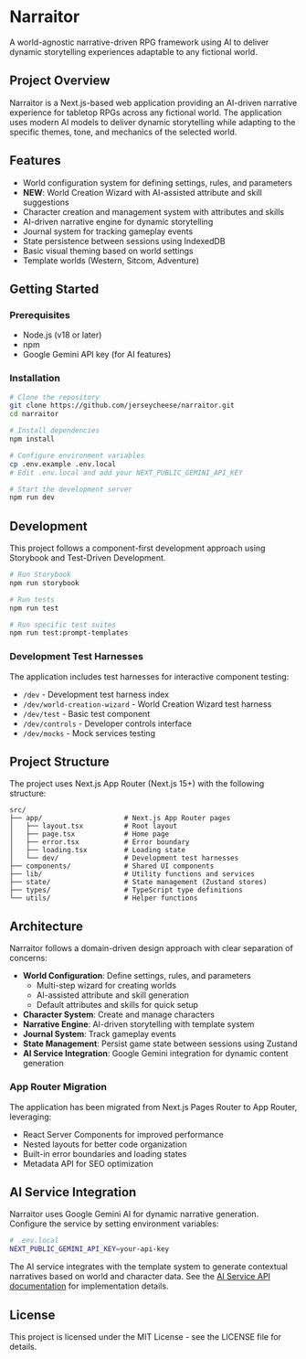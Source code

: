 # Narraitor

A world-agnostic narrative-driven RPG framework using AI to deliver dynamic storytelling experiences adaptable to any fictional world.

## Project Overview

Narraitor is a Next.js-based web application providing an AI-driven narrative experience for tabletop RPGs across any fictional world. The application uses modern AI models to deliver dynamic storytelling while adapting to the specific themes, tone, and mechanics of the selected world.

## Features

- World configuration system for defining settings, rules, and parameters
- **NEW**: World Creation Wizard with AI-assisted attribute and skill suggestions
- Character creation and management system with attributes and skills
- AI-driven narrative engine for dynamic storytelling
- Journal system for tracking gameplay events
- State persistence between sessions using IndexedDB
- Basic visual theming based on world settings
- Template worlds (Western, Sitcom, Adventure)

## Getting Started

### Prerequisites

- Node.js (v18 or later)
- npm
- Google Gemini API key (for AI features)

### Installation

```bash
# Clone the repository
git clone https://github.com/jerseycheese/narraitor.git
cd narraitor

# Install dependencies
npm install

# Configure environment variables
cp .env.example .env.local
# Edit .env.local and add your NEXT_PUBLIC_GEMINI_API_KEY

# Start the development server
npm run dev
```

## Development

This project follows a component-first development approach using Storybook and Test-Driven Development.

```bash
# Run Storybook
npm run storybook

# Run tests
npm run test

# Run specific test suites
npm run test:prompt-templates
```

### Development Test Harnesses

The application includes test harnesses for interactive component testing:

- `/dev` - Development test harness index
- `/dev/world-creation-wizard` - World Creation Wizard test harness
- `/dev/test` - Basic test component
- `/dev/controls` - Developer controls interface
- `/dev/mocks` - Mock services testing

## Project Structure

The project uses Next.js App Router (Next.js 15+) with the following structure:

```
src/
├── app/                    # Next.js App Router pages
│   ├── layout.tsx          # Root layout
│   ├── page.tsx            # Home page
│   ├── error.tsx           # Error boundary
│   ├── loading.tsx         # Loading state
│   └── dev/                # Development test harnesses
├── components/             # Shared UI components
├── lib/                    # Utility functions and services
├── state/                  # State management (Zustand stores)
├── types/                  # TypeScript type definitions
└── utils/                  # Helper functions
```

## Architecture

Narraitor follows a domain-driven design approach with clear separation of concerns:

- **World Configuration**: Define settings, rules, and parameters
  - Multi-step wizard for creating worlds
  - AI-assisted attribute and skill generation
  - Default attributes and skills for quick setup
- **Character System**: Create and manage characters
- **Narrative Engine**: AI-driven storytelling with template system
- **Journal System**: Track gameplay events
- **State Management**: Persist game state between sessions using Zustand
- **AI Service Integration**: Google Gemini integration for dynamic content generation

### App Router Migration

The application has been migrated from Next.js Pages Router to App Router, leveraging:
- React Server Components for improved performance
- Nested layouts for better code organization
- Built-in error boundaries and loading states
- Metadata API for SEO optimization

## AI Service Integration

Narraitor uses Google Gemini AI for dynamic narrative generation. Configure the service by setting environment variables:

```bash
# .env.local
NEXT_PUBLIC_GEMINI_API_KEY=your-api-key
```

The AI service integrates with the template system to generate contextual narratives based on world and character data. See the [AI Service API documentation](docs/technical-guides/ai-service-api.md) for implementation details.

## License

This project is licensed under the MIT License - see the LICENSE file for details.
